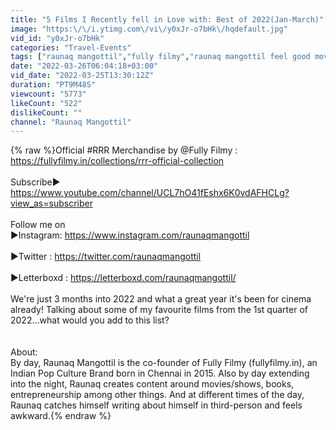 ```yaml
---
title: "5 Films I Recently fell in Love with: Best of 2022(Jan-March)"
image: "https:\/\/i.ytimg.com\/vi\/y0xJr-o7bHk\/hqdefault.jpg"
vid_id: "y0xJr-o7bHk"
categories: "Travel-Events"
tags: ["raunaq mangottil","fully filmy","raunaq mangottil feel good movies"]
date: "2022-03-26T06:04:18+03:00"
vid_date: "2022-03-25T13:30:12Z"
duration: "PT9M48S"
viewcount: "5773"
likeCount: "522"
dislikeCount: ""
channel: "Raunaq Mangottil"
---
```

{% raw %}Official #RRR Merchandise by  @Fully Filmy  : <a rel="nofollow" target="blank" href="https://fullyfilmy.in/collections/rrr-official-collection">https://fullyfilmy.in/collections/rrr-official-collection</a><br /><br />Subscribe► <a rel="nofollow" target="blank" href="https://www.youtube.com/channel/UCL7hO41fEshx6K0vdAFHCLg?view_as=subscriber">https://www.youtube.com/channel/UCL7hO41fEshx6K0vdAFHCLg?view_as=subscriber</a><br /><br />Follow me on<br />►Instagram: <a rel="nofollow" target="blank" href="https://www.instagram.com/raunaqmangottil">https://www.instagram.com/raunaqmangottil</a><br /><br />►Twitter : <a rel="nofollow" target="blank" href="https://twitter.com/raunaqmangottil">https://twitter.com/raunaqmangottil</a><br /><br />►Letterboxd : <a rel="nofollow" target="blank" href="https://letterboxd.com/raunaqmangottil/">https://letterboxd.com/raunaqmangottil/</a><br /><br />We're just 3 months into 2022 and what a great year it's been for cinema already! Talking about some of my favourite films from the 1st quarter of 2022...what would you add to this list?<br /><br /><br />About:<br />By day, Raunaq Mangottil is the co-founder of Fully Filmy (fullyfilmy.in), an Indian Pop Culture Brand born in Chennai in 2015. Also by day extending into the night, Raunaq creates content around movies/shows, books, entrepreneurship among other things. And at different times of the day, Raunaq catches himself writing about himself in third-person and feels awkward.{% endraw %}
